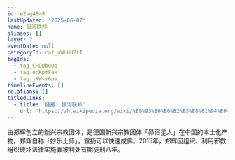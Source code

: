 ```yaml
---
id: e2vg48m9
lastUpdated: '2025-06-07'
name: 银河联邦
aliases: []
layer: 2
eventDate: null
categoryId: cat_uWLHUZtI
tagIds:
  - tag_CHDDbu9q
  - tag_onKpmFeH
  - tag_jKWvm6pa
timelineEvents: []
relations: []
titledLinks:
  - title: '链接: 银河联邦'
    url: 'https://zh.wikipedia.org/wiki/%E9%93%B6%E6%B2%B3%E8%81%94%E9%82%A6'
---
```

由郑辉创立的新兴宗教团体，是德国新兴宗教团体「昴宿星人」在中国的本土化产物。郑辉自称「妙乐上师」，宣扬可以快速成佛。2015年，郑辉因组织、利用邪教组织破坏法律实施罪被判处有期徒刑八年。
